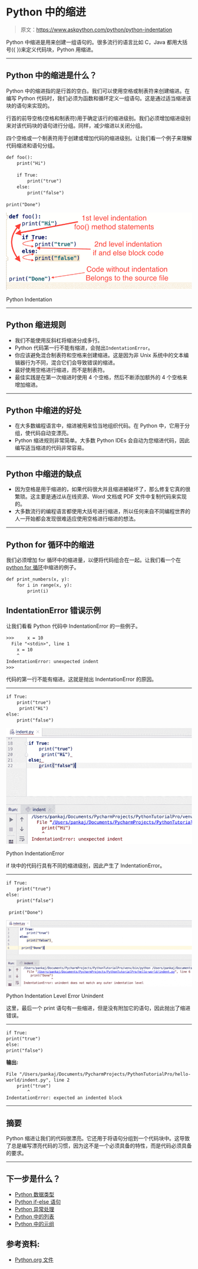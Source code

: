 # Python 中的缩进

> 原文：<https://www.askpython.com/python/python-indentation>

Python 中缩进是用来创建一组语句的。很多流行的语言比如 C，Java 都用大括号({ })来定义代码块，Python 用缩进。

* * *

## Python 中的缩进是什么？

Python 中的缩进指的是行首的空白。我们可以使用空格或制表符来创建缩进。在编写 Python 代码时，我们必须为函数和循环定义一组语句。这是通过适当缩进该块的语句来实现的。

行首的前导空格(空格和制表符)用于确定该行的缩进级别。我们必须增加缩进级别来对该代码块的语句进行分组。同样，减少缩进以关闭分组。

四个空格或一个制表符用于创建或增加代码的缩进级别。让我们看一个例子来理解代码缩进和语句分组。

```
def foo():
    print("Hi")

    if True:
        print("true")
    else:
        print("false")

print("Done")

```

![Python Indentation](img/19fcc604904126b86e291b117c5ba97f.png)

Python Indentation

* * *

## Python 缩进规则

*   我们不能使用反斜杠将缩进分成多行。
*   Python 代码第一行不能有缩进，会抛出`IndentationError`。
*   你应该避免混合制表符和空格来创建缩进。这是因为非 Unix 系统中的文本编辑器行为不同，混合它们会导致错误的缩进。
*   最好使用空格进行缩进，而不是制表符。
*   最佳实践是在第一次缩进时使用 4 个空格，然后不断添加额外的 4 个空格来增加缩进。

* * *

## Python 中缩进的好处

*   在大多数编程语言中，缩进被用来恰当地组织代码。在 Python 中，它用于分组，使代码自动变漂亮。
*   Python 缩进规则非常简单。大多数 Python IDEs 会自动为您缩进代码，因此编写适当缩进的代码非常容易。

* * *

## Python 中缩进的缺点

*   因为空格是用于缩进的，如果代码很大并且缩进被破坏了，那么修复它真的很繁琐。这主要是通过从在线资源、Word 文档或 PDF 文件中复制代码来实现的。
*   大多数流行的编程语言都使用大括号进行缩进，所以任何来自不同编程世界的人一开始都会发现很难适应使用空格进行缩进的想法。

* * *

## Python for 循环中的缩进

我们必须增加 for 循环中的缩进量，以便将代码组合在一起。让我们看一个在 [python for 循环](https://www.askpython.com/python/python-for-loop)中缩进的例子。

```
def print_numbers(x, y):
    for i in range(x, y):
        print(i)

```

## IndentationError 错误示例

让我们看看 Python 代码中 IndentationError 的一些例子。

```
>>>     x = 10
  File "<stdin>", line 1
    x = 10
    ^
IndentationError: unexpected indent
>>> 

```

代码的第一行不能有缩进。这就是抛出 IndentationError 的原因。

* * *

```
if True:
    print("true")
     print("Hi")
else:
    print("false")

```

![Python IndentationError](img/ad040b5c65418df0a62f68c1792aaa8d.png)

Python IndentationError

if 块中的代码行具有不同的缩进级别，因此产生了 IndentationError。

* * *

```
if True:
    print("true")
else:
    print("false")

 print("Done")

```

![Python Indentation Level Error Unindent](img/ec6f96c26e9dff934909b3245dbbbbfd.png)

Python Indentation Level Error Unindent

这里，最后一个 print 语句有一些缩进，但是没有附加它的语句，因此抛出了缩进错误。

* * *

```
if True:
print("true")
else:
print("false")

```

**输出:**

```
File "/Users/pankaj/Documents/PycharmProjects/PythonTutorialPro/hello-world/indent.py", line 2
    print("true")
        ^
IndentationError: expected an indented block

```

* * *

## 摘要

Python 缩进让我们的代码很漂亮。它还用于将语句分组到一个代码块中。这导致了总是编写漂亮代码的习惯，因为这不是一个必须具备的特性，而是代码必须具备的要求。

* * *

## 下一步是什么？

*   [Python 数据类型](https://www.askpython.com/python/python-data-types)
*   [Python if-else 语句](https://www.askpython.com/python/python-if-else-elif-statement)
*   [Python 异常处理](https://www.askpython.com/python/python-exception-handling)
*   [Python 中的列表](https://www.askpython.com/python/list/python-list)
*   [Python 中的元组](https://www.askpython.com/python/tuple/python-tuple)

## 参考资料:

*   [Python.org 文件](https://docs.python.org/2.0/ref/indentation.html)
